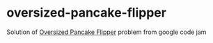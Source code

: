 # oversized-pancake-flipper

Solution of [Oversized Pancake Flipper](https://code.google.com/codejam/contest/3264486/dashboard) problem from google code jam
